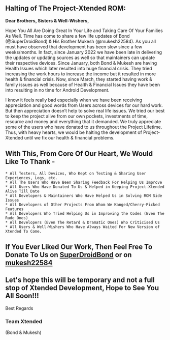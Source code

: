 **Halting of The Project-Xtended ROM:** 
-----------------------------

<b>Dear Brothers, Sisters & Well-Wishers,</b>

Hope You All Are Doing Great In Your Life and Taking Care Of Your Families As Well.
Time has come to share a few life updates of Bond (@SuperDroidBond) & His Brother Mukesh (@mukesh22584). 
As you all must have observed that development has been slow since a few weeks/months. In fact, 
since January 2022 we have been late in delivering the updates or updating sources as well so that maintainers can update their respective devices. 
Since January, both Bond & Mukesh are having Health Issues which later resulted into huge financial crisis. 
They tried increasing the work hours to increase the income but it resulted in more health & financial crisis.
Now, since March, they started having work & family issues as well because of Health & Financial Issues they have been into resulting in no time for Android Development.

I know it feels really bad especially when we have been receiving appreciation and good words from Users across devices for our hard work. 
But then appreciation doesn’t help to solve real life issues. We tried our best to keep the project alive from our own pockets, investments of time, resource and money and everything that it demanded.
We truly appreciate some of the users who have donated to us throughout the Project Lifetime.
Thus, with heavy hearts, we would be halting the development of Project-Xtended until we fix our health & financial problems.

## With This, From Core Of Our Heart, We Would Like To Thank -

    * All Testers, All Devices, Who Kept on Testing & Sharing User Experiences, Logs, etc.
    * All The Users Who Have Been Sharing Feedback For Helping Us Improve
    * All Users Who Have Donated To Us & Helped in Keeping Project-Xtended Alive Till Date
    * All Developers & Maintainers Who Have Helped Us in Solving ROM Side Issues
    * All Developers of Other Projects From Whom We Kanged/Cherry-Picked Features
    * All Developers Who Tried Helping Us in Improving the Codes (Even The Rude Ones)
    * All Developers (Even The Retard & Dramatic Ones) Who Criticised Us
    * All Users & Well-Wishers Who Have Always Waited For New Version of Xtended To Come. 

## If You Ever Liked Our Work, Then Feel Free To Donate To Us on [SuperDroidBond](https://paypal.com/paypalme/SuperDroidBond) or on [mukesh22584](https://paypal.com/paypalme/mukesh22584)

## Let's hope this will be temporary and not a full stop of Xtended Development, Hope to See You All Soon!!!

Best Regards
### Team Xtended
(Bond & Mukesh)
